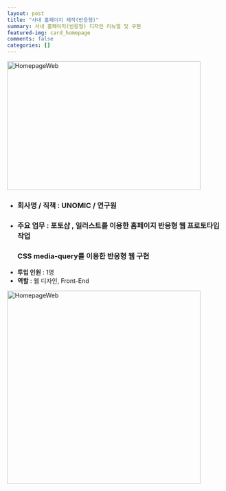 ```yaml
---
layout: post
title: "사내 홈페이지 제작(반응형)"
summary: 사내 홈페이지(반응형) 디자인 리뉴얼 및 구현
featured-img: card_homepage
comments: false
categories: []
---
```


<img src="../assets/img/posts/homepage01.jpg" width="450px" height="300px" title="HomepageWeb"/><br/>

<!-- # 사내 홈페이지 구현 -->

- <h3>회사명 / 직책 : UNOMIC / 연구원<br></h3>
- <h3>주요 업무 : 포토샵 , 일러스트를 이용한 홈페이지 반응형 웹 프로토타입 작업<br></h3>
  <h3>CSS media-query를 이용한 반응형 웹 구현</h3>
- **투입 인원** : 1명<br>
- **역할** : 웹 디자인, Front-End

<img src="../assets/img/posts/homepage03.jpeg" width="450px" title="HomepageWeb"/><br/>
